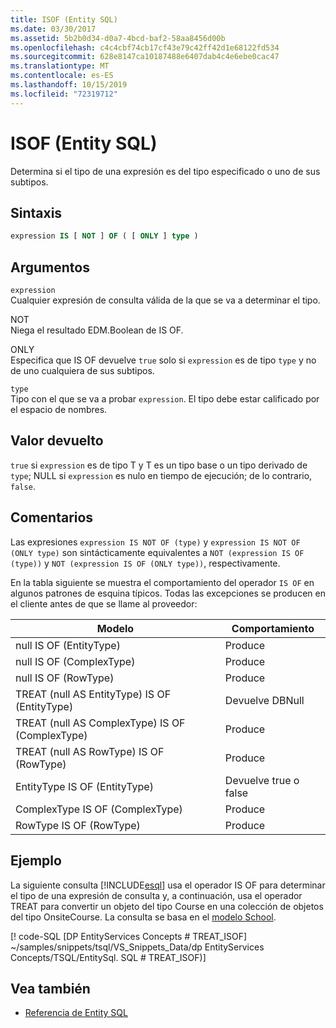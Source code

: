 ```yaml
---
title: ISOF (Entity SQL)
ms.date: 03/30/2017
ms.assetid: 5b2b0d34-d0a7-4bcd-baf2-58aa8456d00b
ms.openlocfilehash: c4c4cbf74cb17cf43e79c42ff42d1e68122fd534
ms.sourcegitcommit: 628e8147ca10187488e6407dab4c4e6ebe0cac47
ms.translationtype: MT
ms.contentlocale: es-ES
ms.lasthandoff: 10/15/2019
ms.locfileid: "72319712"
---
```

# <a name="isof-entity-sql"></a>ISOF (Entity SQL)
Determina si el tipo de una expresión es del tipo especificado o uno de sus subtipos.  
  
## <a name="syntax"></a>Sintaxis  
  
```sql  
expression IS [ NOT ] OF ( [ ONLY ] type )  
```  
  
## <a name="arguments"></a>Argumentos  
 `expression`  
 Cualquier expresión de consulta válida de la que se va a determinar el tipo.  
  
 NOT  
 Niega el resultado EDM.Boolean de IS OF.  
  
 ONLY  
 Especifica que IS OF devuelve `true` solo si `expression` es de tipo `type` y no de uno cualquiera de sus subtipos.  
  
 `type`  
 Tipo con el que se va a probar `expression`. El tipo debe estar calificado por el espacio de nombres.  
  
## <a name="return-value"></a>Valor devuelto  
 `true` si `expression` es de tipo T y T es un tipo base o un tipo derivado de `type`; NULL si `expression` es nulo en tiempo de ejecución; de lo contrario, `false`.  
  
## <a name="remarks"></a>Comentarios  
 Las expresiones `expression IS NOT OF (type)` y `expression IS NOT OF (ONLY type)` son sintácticamente equivalentes a `NOT (expression IS OF (type))` y `NOT (expression IS OF (ONLY type))`, respectivamente.  
  
 En la tabla siguiente se muestra el comportamiento del operador `IS OF` en algunos patrones de esquina típicos. Todas las excepciones se producen en el cliente antes de que se llame al proveedor:  
  
|Modelo|Comportamiento|  
|-------------|--------------|  
|null IS OF (EntityType)|Produce|  
|null IS OF (ComplexType)|Produce|  
|null IS OF (RowType)|Produce|  
|TREAT (null AS EntityType) IS OF (EntityType)|Devuelve DBNull|  
|TREAT (null AS ComplexType) IS OF (ComplexType)|Produce|  
|TREAT (null AS RowType) IS OF (RowType)|Produce|  
|EntityType IS OF (EntityType)|Devuelve true o false|  
|ComplexType IS OF (ComplexType)|Produce|  
|RowType IS OF (RowType)|Produce|  
  
## <a name="example"></a>Ejemplo  
 La siguiente consulta [!INCLUDE[esql](../../../../../../includes/esql-md.md)] usa el operador IS OF para determinar el tipo de una expresión de consulta y, a continuación, usa el operador TREAT para convertir un objeto del tipo Course en una colección de objetos del tipo OnsiteCourse. La consulta se basa en el [modelo School](https://docs.microsoft.com/previous-versions/dotnet/netframework-4.0/bb896300(v=vs.100)).  
  
 [! code-SQL [DP EntityServices Concepts # TREAT_ISOF] ~/samples/snippets/tsql/VS_Snippets_Data/dp EntityServices Concepts/TSQL/EntitySql. SQL # TREAT_ISOF)]  
  
## <a name="see-also"></a>Vea también

- [Referencia de Entity SQL](entity-sql-reference.md)
